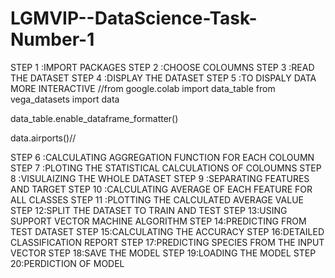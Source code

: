 # LGMVIP--DataScience-Task-Number-1
STEP 1 :IMPORT PACKAGES
STEP 2 :CHOOSE COLOUMNS
STEP 3 :READ THE DATASET
STEP 4 :DISPLAY THE DATASET
STEP 5 :TO DISPALY DATA MORE INTERACTIVE
//from google.colab import data_table
from vega_datasets import data

data_table.enable_dataframe_formatter()

data.airports()//

STEP 6 :CALCULATING AGGREGATION FUNCTION FOR EACH COLOUMN
STEP 7 :PLOTING THE STATISTICAL CALCULATIONS OF COLOUMNS
STEP 8 :VISULAIZING THE WHOLE DATASET
STEP 9 :SEPARATING FEATURES AND TARGET
STEP 10 :CALCULATING AVERAGE OF EACH FEATURE FOR ALL CLASSES
STEP 11 :PLOTTING THE CALCULATED AVERAGE VALUE
STEP 12:SPLIT THE DATASET TO TRAIN AND TEST
STEP 13:USING SUPPORT VECTOR MACHINE ALGORITHM
STEP 14:PREDICTING FROM TEST DATASET
STEP 15:CALCULATING THE ACCURACY
STEP 16:DETAILED CLASSIFICATION REPORT
STEP 17:PREDICTING SPECIES FROM THE INPUT VECTOR
STEP 18:SAVE THE MODEL
STEP 19:LOADING THE MODEL
STEP 20:PERDICTION OF MODEL
